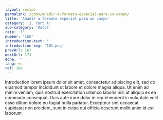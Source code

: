 ```yaml
---
layout: recipe
permalink: /como/anadir-a-formato-especial-para-un-campo/
title: 'Añadir a formato especial para un campo'
category: '1. Part A'
sub-category: 'Datos'
rate: '3'
number: '168'
introduction-text: ''
introduction-img: '101.png'
prevUrl: 167
nextUrl: 171
done: ''
lang: es
ref: 168
---
```


Introduction lorem ipsum dolor sit amet, consectetur adipiscing elit, sed do eiusmod tempor incididunt ut labore et dolore magna aliqua. Ut enim ad minim veniam, quis nostrud exercitation ullamco laboris nisi ut aliquip ex ea commodo consequat. Duis aute irure dolor in reprehenderit in voluptate velit esse cillum dolore eu fugiat nulla pariatur. Excepteur sint occaecat cupidatat non proident, sunt in culpa qui officia deserunt mollit anim id est laborum.

